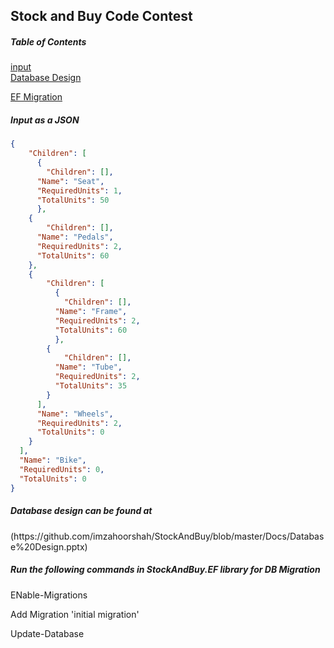 ## Stock and Buy Code Contest

##### Table of Contents  
[input](#input)  
[Database Design](#db) 

[EF Migration](#migration) 
<a name="input"/>
##### Input as a JSON
```JSON
{
    "Children": [
      {
        "Children": [],
      "Name": "Seat",
      "RequiredUnits": 1,
      "TotalUnits": 50
      },
    {
        "Children": [],
      "Name": "Pedals",
      "RequiredUnits": 2,
      "TotalUnits": 60
    },
    {
        "Children": [
          {
            "Children": [],
          "Name": "Frame",
          "RequiredUnits": 2,
          "TotalUnits": 60
          },
        {
            "Children": [],
          "Name": "Tube",
          "RequiredUnits": 2,
          "TotalUnits": 35
        }
      ],
      "Name": "Wheels",
      "RequiredUnits": 2,
      "TotalUnits": 0
    }
  ],
  "Name": "Bike",
  "RequiredUnits": 0,
  "TotalUnits": 0
}
```
##### Database design can be found at
<a name="db"/>  
(https://github.com/imzahoorshah/StockAndBuy/blob/master/Docs/Database%20Design.pptx)

##### Run the following commands in StockAndBuy.EF library for DB Migration
<a name="migration"/> 

ENable-Migrations

Add Migration 'initial migration'

Update-Database

